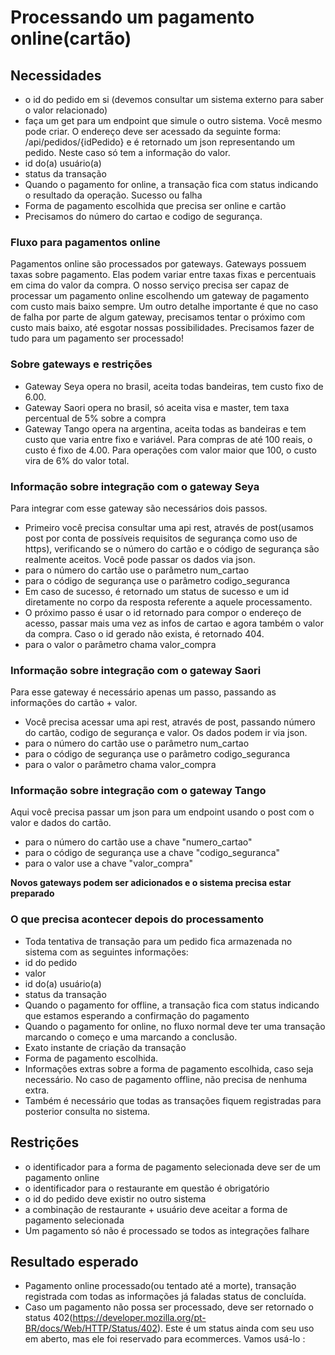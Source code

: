# Processando um pagamento online(cartão)

## Necessidades
- o id do pedido em si (devemos consultar um sistema externo para saber o valor relacionado)
- faça um get para um endpoint que simule o outro sistema. Você mesmo pode criar. O endereço deve ser acessado da seguinte forma: /api/pedidos/{idPedido} e é retornado um json representando um pedido. Neste caso só tem a informação do valor.
- id do(a) usuário(a)
- status da transação
- Quando o pagamento for online, a transação fica com status indicando o resultado da operação. Sucesso ou falha
- Forma de pagamento escolhida que precisa ser online e cartão
- Precisamos do número do cartao e codigo de segurança.

### Fluxo para pagamentos online
Pagamentos online são processados por gateways.
Gateways possuem taxas sobre pagamento. Elas podem variar entre taxas fixas e percentuais em cima do valor da compra.
O nosso serviço precisa ser capaz de processar um pagamento online escolhendo um gateway de pagamento com custo mais baixo sempre.
Um outro detalhe importante é que no caso de falha por parte de algum gateway, precisamos tentar o próximo com custo mais baixo, até esgotar nossas possibilidades. Precisamos fazer de tudo para um pagamento ser processado!

### Sobre gateways e restrições
 - Gateway Seya opera no brasil, aceita todas bandeiras, tem custo fixo de 6.00.
 - Gateway Saori opera no brasil, só aceita visa e master, tem taxa percentual de 5% sobre a compra
 - Gateway Tango opera na argentina, aceita todas as bandeiras e tem custo que varia entre fixo e variável. Para compras de até 100 reais, o custo é fixo de 4.00. Para operações com valor maior que 100, o custo vira de 6% do valor total.


### Informação sobre integração com o gateway Seya
Para integrar com esse gateway são necessários dois passos.
 - Primeiro você precisa consultar uma api rest, através de post(usamos post por conta de possíveis requisitos de segurança como uso de https), verificando se o número do cartão e o código de segurança são realmente aceitos. Você pode passar os dados via json.
 - para o número do cartão use o parâmetro num_cartao
 - para o código de segurança use o parâmetro codigo_seguranca
 - Em caso de sucesso, é retornado um status de sucesso e um id diretamente no corpo da resposta referente a aquele processamento.
 - O próximo passo é usar o id retornado para compor o endereço de acesso, passar mais uma vez as infos de cartao e agora também o valor da compra. Caso o id gerado não exista, é retornado 404.
 - para o valor o parâmetro chama valor_compra


### Informação sobre integração com o gateway Saori
Para esse gateway é necessário apenas um passo, passando as informações do cartão + valor.
- Você precisa acessar uma api rest, através de post, passando número do cartão, codigo de segurança e valor. Os dados podem ir via json.
- para o número do cartão use o parâmetro num_cartao
- para o código de segurança use o parâmetro codigo_seguranca
- para o valor o parâmetro chama valor_compra

### Informação sobre integração com o gateway Tango
Aqui você precisa passar um json para um endpoint usando o post com o valor e dados do cartão.
- para o número do cartão use a chave "numero_cartao"
- para o código de segurança use a chave "codigo_seguranca"
- para o valor use a chave "valor_compra"

**Novos gateways podem ser adicionados e o sistema precisa estar preparado**


### O que precisa acontecer depois do processamento
- Toda tentativa de transação para um pedido fica armazenada no sistema com as seguintes informações:
- id do pedido
- valor
- id do(a) usuário(a)
- status da transação
- Quando o pagamento for offline, a transação fica com status indicando que estamos esperando a confirmação do pagamento
- Quando o pagamento for online, no fluxo normal deve ter uma transação marcando o começo e uma marcando a conclusão.
- Exato instante de criação da transação
- Forma de pagamento escolhida.
- Informações extras sobre a forma de pagamento escolhida, caso seja necessário. No caso de pagamento offline, não precisa de nenhuma extra.
- Também é necessário que todas as transações fiquem registradas para posterior consulta no sistema.

## Restrições
- o identificador para a forma de pagamento selecionada deve ser de um pagamento online
- o identificador para o restaurante em questão é obrigatório
- o id do pedido deve existir no outro sistema
- a combinação de restaurante + usuário deve aceitar a forma de pagamento selecionada
- Um pagamento só não é processado se todos as integrações falhare

## Resultado esperado
- Pagamento online processado(ou tentado até a morte), transação registrada com todas as informações já faladas status de concluída.
- Caso um pagamento não possa ser processado, deve ser retornado o status 402(https://developer.mozilla.org/pt-BR/docs/Web/HTTP/Status/402). Este é um status ainda com seu uso em aberto, mas ele foi reservado para ecommerces. Vamos usá-lo :